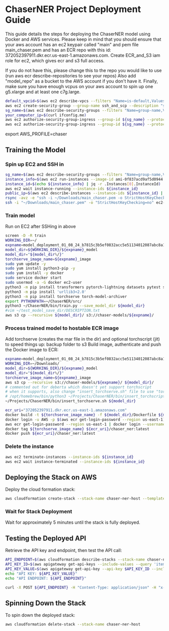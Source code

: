 # ChaserNER Project Deployment Guide

This guide details the steps for deploying the ChaserNER model using Docker and AWS services.
Please keep in mind that you should ensure that your aws account has an ec2 keypair called "main" and pem file main_chaser.pem
and has an ECR repo with this id: 372052397911.dkr.ecr.us-east-1.amazonaws.com. 
Create ECR_and_S3 iam role for ec2, which gives ecr and s3 full access.

If you do not have this, 
please change this to the repo you would like to use (run aws ecr describe-repositories to see your repos)
Also add "model_repo" as a bucket to the AWS account if you don't have it.
Finally, make sure you have enough vcpus on your aws account to spin up one g5.xlarge and at least one c7g.large.
```bash
default_vpcid=$(aws ec2 describe-vpcs --filters "Name=is-default,Values=true" --query "Vpcs[*].{ID:VpcId}" --output text)
aws ec2 create-security-group --group-name ssh_and_scp --description "ssh_and_scp" --vpc-id ${default_vpcid}
sg_name=$(aws ec2 describe-security-groups --filters "Name=group-name,Values=ssh_and_scp" --query "SecurityGroups[*].{ID:GroupId}" --output text)
your_computer_ip=$(curl ifconfig.me)
aws ec2 authorize-security-group-ingress --group-id ${sg_name} --protocol tcp --port 22 --cidr ${your_computer_ip}/32
aws ec2 authorize-security-group-ingress --group-id ${sg_name} --protocol tcp --port 873 --cidr ${your_computer_ip}/32
```
export AWS_PROFILE=chaser

## Training the Model

### Spin up EC2 and SSH in

```bash
sg_name=$(aws ec2 describe-security-groups --filters "Name=group-name,Values=ssh_and_scp" --query "SecurityGroups[*].{ID:GroupId}" --output text)
instance_info=$(aws ec2 run-instances --image-id ami-0f837acd9af5d0944 --count 1 --instance-type g5.2xlarge --key-name main --security-group-ids ${sg_name})
instance_id=$(echo ${instance_info} | jq -r .Instances[0].InstanceId)
aws ec2 wait instance-running --instance-ids ${instance_id}
public_ip=$(aws ec2 describe-instances --instance-ids ${instance_id} | jq -r .Reservations[0].Instances[0].PublicIpAddress)
rsync -avz -e "ssh -i ~/Downloads/main_chaser.pem -o StrictHostKeyChecking=no" ~/Projects/ChaserNER/ ec2-user@${public_ip}:~/ChaserNER/
ssh -i "~/Downloads/main_chaser.pem" -o "StrictHostKeyChecking=no" ec2-user@${public_ip}
```


### Train model 
Run on EC2 after SSHing in above
```bash
screen -D -R train
WORKING_DIR=~/
expname=model_deployment_01_08_24_b7815c3b5ef0832acc5e51134012087abc8a1dea_v1.0.1
model_dir=${WORKING_DIR}/${expname}_model
model_dir="${model_dir%/}"
torchserve_image_name=${expname}_image
sudo yum update -y
sudo yum install python3-pip -y
sudo yum install -y docker
sudo service docker start
sudo usermod -a -G docker ec2-user
python3 -m pip install transformers pytorch-lightning datasets pytest seqeval lightning_lite torch torchvision
python3 -m pip install 'urllib3<2.0'
python3 -m pip install torchserve torch-model-archiver
export PYTHONPATH=~/ChaserNER/src/
python3 ~/ChaserNER/bin/train.py --save_model_dir ${model_dir}
#vim ~/test_model_save_dir/DESCRIPTION.txt
aws s3 cp --recursive ${model_dir}/ s3://chaser-models/${expname}/
```

### Process trained model to hostable ECR image
Add torchserve (creates the mar file in the dir) and optional torchscript (jit) to speed things up:
backup folder to s3
Build image, authenticate and push the Docker image to ECR:
```bash
expname=model_deployment_01_08_24_b7815c3b5ef0832acc5e51134012087abc8a1dea_v1.0.1
WORKING_DIR=~/Downloads/
model_dir=${WORKING_DIR}/${expname}_model
model_dir="${model_dir%/}"
torchserve_image_name=${expname}_image
aws s3 cp --recursive s3://chaser-models/${expname}/ ${model_dir}/
# commented out for deberta which doesn't yet support torchscript
# when it supports, also change "insert_torchserve.sh" file to use "torchscript_model"
# /opt/homebrew/bin/python3 ~/Projects/ChaserNER/bin/insert_torchscript.py --config_path  ${model_dir}/config.json
~/Projects/ChaserNER/bin/insert_torchserve.sh ${model_dir}

ecr_uri="372052397911.dkr.ecr.us-east-1.amazonaws.com"
docker build -t ${torchserve_image_name} -f ${model_dir}/Dockerfile ${model_dir}/
docker login -u AWS -p $(aws ecr get-login-password --region us-east-1) ${ecr_uri}
aws ecr get-login-password --region us-east-1 | docker login --username AWS --password-stdin $ecr_uri
docker tag ${torchserve_image_name} ${ecr_uri}/chaser_ner:latest
docker push ${ecr_uri}/chaser_ner:latest
```





### Delete the instance
```bash
aws ec2 terminate-instances --instance-ids ${instance_id}
aws ec2 wait instance-terminated --instance-ids ${instance_id}
```

## Deploying the Stack on AWS

Deploy the cloud formation stack:

```bash
aws cloudformation create-stack --stack-name chaser-ner-host --template-body file:///Users/deaxman/Projects/ChaserNER/misc/cloudformation_template.yaml --capabilities CAPABILITY_IAM
```

### Wait for Stack Deployment

Wait for approximately 5 minutes until the stack is fully deployed.

## Testing the Deployed API

Retrieve the API key and endpoint, then test the API call:

```bash
API_ENDPOINT=$(aws cloudformation describe-stacks --stack-name chaser-ner-host --query 'Stacks[0].Outputs[?OutputKey==`ApiEndpoint`].OutputValue' --output text | sed 's/\/$//')
API_KEY_ID=$(aws apigateway get-api-keys --include-values --query 'items[?name==`MyRestrictedAPIKey`].id' --output text)
API_KEY_VALUE=$(aws apigateway get-api-key --api-key $API_KEY_ID --include-value --query 'value' --output text)
echo "API KEY: ${API_KEY_VALUE}"
echo "API ENDPOINT: ${API_ENDPOINT}"

curl -X POST ${API_ENDPOINT} -H "Content-Type: application/json" -H "x-api-key: ${API_KEY}" -d '{"text": "Design new logo due Tuesday"}'
```

## Spinning Down the Stack

To spin down the deployed stack:

```bash
aws cloudformation delete-stack --stack-name chaser-ner-host
```

